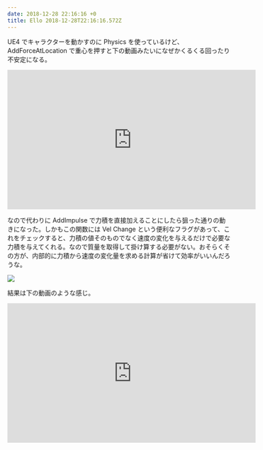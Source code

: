```yaml
---
date: 2018-12-28 22:16:16 +0
title: Ello 2018-12-28T22:16:16.572Z
---
```

UE4 でキャラクターを動かすのに Physics を使っているけど、AddForceAtLocation で重心を押すと下の動画みたいになぜかくるくる回ったり不安定になる。<br/>

<iframe width="560" height="315" src="https://www.youtube.com/embed/R_NUdqFkGHM" title="YouTube video player" frameborder="0" allow="accelerometer; autoplay; clipboard-write; encrypted-media; gyroscope; picture-in-picture" allowfullscreen></iframe>

なので代わりに AddImpulse で力積を直接加えることにしたら狙った通りの動きになった。しかもこの関数には Vel Change という便利なフラグがあって、これをチェックすると、力積の値そのものでなく速度の変化を与えるだけで必要な力積を与えてくれる。なので質量を取得して掛け算する必要がない。おそらくその方が、内部的に力積から速度の変化量を求める計算が省けて効率がいいんだろうな。<br/>

![](https://assets1.ello.co/uploads/asset/attachment/8759205/ello-optimized-e01eaa35.jpg)

結果は下の動画のような感じ。

<iframe width="560" height="315" src="https://www.youtube.com/embed/j_A3WMN99GQ" title="YouTube video player" frameborder="0" allow="accelerometer; autoplay; clipboard-write; encrypted-media; gyroscope; picture-in-picture" allowfullscreen></iframe>

